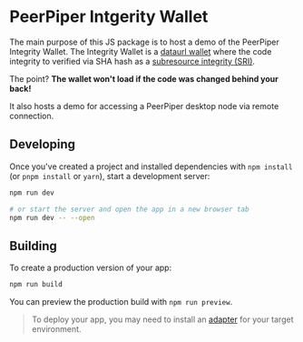 # PeerPiper Intgerity Wallet

The main purpose of this JS package is to host a demo of the PeerPiper Integrity Wallet. The Integrity Wallet is a [dataurl wallet](https://github.com/coins/secure-bookmark) where the code integrity to verified via SHA hash as a [subresource integrity (SRI)](https://developer.mozilla.org/en-US/docs/Web/Security/Subresource_Integrity).

The point? **The wallet won't load if the code was changed behind your back!**

It also hosts a demo for accessing a PeerPiper desktop node via remote connection.

## Developing

Once you've created a project and installed dependencies with `npm install` (or `pnpm install` or `yarn`), start a development server:

```bash
npm run dev

# or start the server and open the app in a new browser tab
npm run dev -- --open
```

## Building

To create a production version of your app:

```bash
npm run build
```

You can preview the production build with `npm run preview`.

> To deploy your app, you may need to install an [adapter](https://kit.svelte.dev/docs/adapters) for your target environment.
